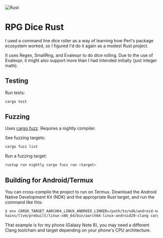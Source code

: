 ![Rust](https://github.com/dgunay/rpg-dice-rust/workflows/Rust/badge.svg)

# RPG Dice Rust

I used a command line dice roller as a way of learning how Perl's package
ecosystem worked, so I figured I'd do it again as a modest Rust project.

It uses Regex, SmallRng, and Evalexpr to do dice rolling. Due to the use of
Evalexpr, it might also support more than I had intended initially (just 
integer math).

## Testing

Run tests:

```rust
cargo test
```

## Fuzzing 

Uses [cargo fuzz](https://github.com/rust-fuzz/cargo-fuzz). Requires a nightly 
compiler.

See fuzzing targets:

```rust
cargo fuzz list
```

Run a fuzzing target:

```rust
rustup run nightly cargo fuzz run <target>
```

## Building for Android/Termux

You can cross-compile the project to run on Termux. Download the Android Native 
Development Kit (NDK) and the appropriate Rust target, and run the command
like this:

```sh
$ env CARGO_TARGET_AARCH64_LINUX_ANDROID_LINKER=/path/to/ndk/android-ndk-r21/toolc
hains/llvm/prebuilt/linux-x86_64/bin/aarch64-linux-android29-clang cargo build --target aarch64-linux-android
```

That example is for my phone (Galaxy Note 8), you may need a different Clang
toolchain and target depending on your phone's CPU architecture.